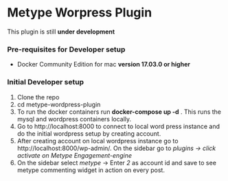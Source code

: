 # Metype Worpress Plugin
This plugin is still **under development**

### Pre-requisites for Developer setup
* Docker Community Edition for mac **version 17.03.0 or higher**

### Initial Developer setup
1. Clone the repo
2. cd metype-wordpress-plugin
3. To run the docker containers run __docker-compose up -d__ . This runs the mysql and wordpress containers locally.
4. Go to http://localhost:8000 to connect to local word press instance and do the initial wordpress setup by creating account.
5. After creating account on local wordpress instance go to http://localhost:8000/wp-admin/. On the sidebar go to *plugins -> click activate on Metype Engagement-engine*
6. On the sidebar select *metype* -> Enter *2* as account id and save to see metype commenting widget in action on every post.